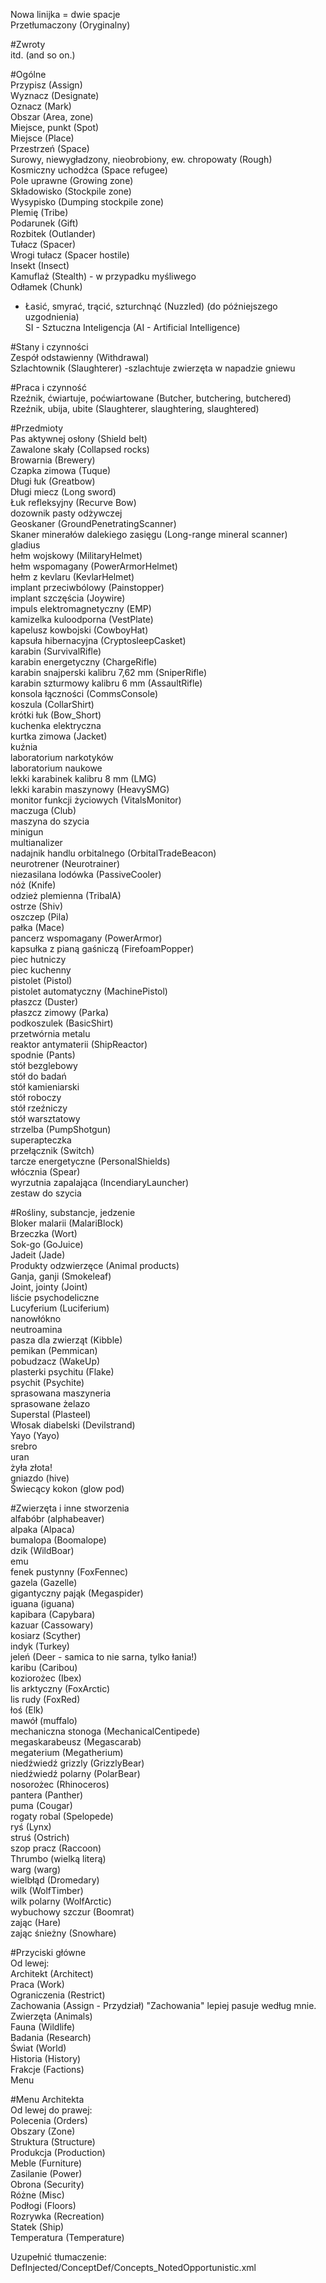 Nowa linijka = dwie spacje  
Przetłumaczony (Oryginalny)  
  
  
#Zwroty  
itd. (and so on.)  
  
#Ogólne  
Przypisz (Assign)  
Wyznacz (Designate)  
Oznacz (Mark)  
Obszar (Area, zone)  
Miejsce, punkt (Spot)  
Miejsce (Place)  
Przestrzeń (Space)  
Surowy, niewygładzony, nieobrobiony, ew. chropowaty (Rough)  
Kosmiczny uchodźca (Space refugee)  
Pole uprawne (Growing zone)  
Składowisko (Stockpile zone)  
Wysypisko (Dumping stockpile zone)  
Plemię (Tribe)  
Podarunek (Gift)  
Rozbitek (Outlander)  
Tułacz (Spacer)  
Wrogi tułacz (Spacer hostile)  
Insekt (Insect)  
Kamuflaż (Stealth) - w przypadku myśliwego  
Odłamek (Chunk)  
 - Łasić, smyrać, trącić, szturchnąć (Nuzzled) (do późniejszego uzgodnienia)  
SI - Sztuczna Inteligencja (AI - Artificial Intelligence)  
  
#Stany i czynności  
Zespół odstawienny (Withdrawal)  
Szlachtownik (Slaughterer) -szlachtuje zwierzęta w napadzie gniewu  
  
#Praca i czynność  
Rzeźnik, ćwiartuje, poćwiartowane (Butcher, butchering, butchered)  
Rzeźnik, ubija, ubite (Slaughterer, slaughtering, slaughtered)  
  
#Przedmioty  
Pas aktywnej osłony (Shield belt)  
Zawalone skały (Collapsed rocks)  
Browarnia (Brewery)  
Czapka zimowa (Tuque)  
Długi łuk (Greatbow)  
Długi miecz (Long sword)  
Łuk refleksyjny (Recurve Bow)  
dozownik pasty odżywczej  
Geoskaner (GroundPenetratingScanner)  
Skaner minerałów dalekiego zasięgu (Long-range mineral scanner)  
gladius  
hełm wojskowy (MilitaryHelmet)  
hełm wspomagany (PowerArmorHelmet)  
hełm z kevlaru (KevlarHelmet)  
implant przeciwbólowy (Painstopper)  
implant szczęścia (Joywire)  
impuls elektromagnetyczny (EMP)  
kamizelka kuloodporna (VestPlate)  
kapelusz kowbojski (CowboyHat)  
kapsuła hibernacyjna (CryptosleepCasket)  
karabin (SurvivalRifle)  
karabin energetyczny (ChargeRifle)  
karabin snajperski kalibru 7,62 mm (SniperRifle)  
karabin szturmowy kalibru 6 mm (AssaultRifle)  
konsola łączności (CommsConsole)  
koszula (CollarShirt)  
krótki łuk (Bow_Short)  
kuchenka elektryczna  
kurtka zimowa (Jacket)  
kuźnia  
laboratorium narkotyków  
laboratorium naukowe  
lekki karabinek kalibru 8 mm (LMG)  
lekki karabin maszynowy (HeavySMG)  
monitor funkcji życiowych (VitalsMonitor)  
maczuga (Club)  
maszyna do szycia  
minigun  
multianalizer  
nadajnik handlu orbitalnego (OrbitalTradeBeacon)  
neurotrener (Neurotrainer)  
niezasilana lodówka (PassiveCooler)  
nóż (Knife)  
odzież plemienna (TribalA)  
ostrze (Shiv)  
oszczep (Pila)  
pałka (Mace)  
pancerz wspomagany (PowerArmor)  
kapsułka z pianą gaśniczą (FirefoamPopper)  
piec hutniczy  
piec kuchenny  
pistolet (Pistol)  
pistolet automatyczny (MachinePistol)  
płaszcz (Duster)  
płaszcz zimowy (Parka)  
podkoszulek (BasicShirt)  
przetwórnia metalu  
reaktor antymaterii (ShipReactor)  
spodnie (Pants)  
stół bezglebowy  
stół do badań  
stół kamieniarski  
stół roboczy  
stół rzeźniczy  
stół warsztatowy  
strzelba (PumpShotgun)  
superapteczka  
przełącznik (Switch)  
tarcze energetyczne (PersonalShields)  
włócznia (Spear)  
wyrzutnia zapalająca (IncendiaryLauncher)  
zestaw do szycia  
  
#Rośliny, substancje, jedzenie  
Bloker malarii (MalariBlock)  
Brzeczka (Wort)  
Sok-go (GoJuice)  
Jadeit (Jade)  
Produkty odzwierzęce (Animal products)  
Ganja, ganji (Smokeleaf)  
Joint, jointy (Joint)  
liście psychodeliczne  
Lucyferium (Luciferium)  
nanowłókno  
neutroamina  
pasza dla zwierząt (Kibble)  
pemikan (Pemmican)  
pobudzacz (WakeUp)  
plasterki psychitu (Flake)  
psychit (Psychite)  
sprasowana maszyneria  
sprasowane żelazo  
Superstal (Plasteel)  
Włosak diabelski (Devilstrand)  
Yayo (Yayo)  
srebro  
uran  
żyła złota!  
gniazdo (hive)  
Świecący kokon (glow pod)  
  
#Zwierzęta i inne stworzenia  
alfabóbr (alphabeaver)  
alpaka (Alpaca)  
bumalopa (Boomalope)  
dzik (WildBoar)  
emu  
fenek pustynny (FoxFennec)  
gazela (Gazelle)  
gigantyczny pająk (Megaspider)  
iguana (iguana)  
kapibara (Capybara)  
kazuar (Cassowary)  
kosiarz (Scyther)  
indyk (Turkey)  
jeleń (Deer - samica to nie sarna, tylko łania!)  
karibu (Caribou)  
koziorożec (Ibex)  
lis arktyczny (FoxArctic)  
lis rudy (FoxRed)  
łoś (Elk)  
mawół (muffalo)  
mechaniczna stonoga (MechanicalCentipede)  
megaskarabeusz (Megascarab)  
megaterium (Megatherium)  
niedźwiedź grizzly (GrizzlyBear)  
niedźwiedź polarny (PolarBear)  
nosorożec (Rhinoceros)  
pantera (Panther)  
puma (Cougar)  
rogaty robal (Spelopede)  
ryś (Lynx)  
struś (Ostrich)  
szop pracz (Raccoon)  
Thrumbo (wielką literą)  
warg (warg)  
wielbłąd (Dromedary)  
wilk (WolfTimber)  
wilk polarny (WolfArctic)  
wybuchowy szczur (Boomrat)  
zając (Hare)  
zając śnieżny (Snowhare)  
  
#Przyciski główne  
Od lewej:  
Architekt (Architect)  
Praca (Work)  
Ograniczenia (Restrict)  
Zachowania (Assign - Przydział) "Zachowania" lepiej pasuje według mnie.  
Zwierzęta (Animals)  
Fauna (Wildlife)  
Badania (Research)  
Świat (World)  
Historia (History)  
Frakcje (Factions)  
Menu  
  
#Menu Architekta  
Od lewej do prawej:  
Polecenia (Orders)  
Obszary (Zone)  
Struktura (Structure)  
Produkcja (Production)  
Meble (Furniture)  
Zasilanie (Power)  
Obrona (Security)  
Różne (Misc)  
Podłogi (Floors)  
Rozrywka (Recreation)  
Statek (Ship)  
Temperatura (Temperature)  
  
  
  
Uzupełnić tłumaczenie:  
DefInjected/ConceptDef/Concepts_NotedOpportunistic.xml